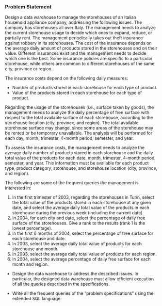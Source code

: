### Problem Statement

Design a data warehouse to manage the storehouses of an Italian household appliance company,
addressing the following issues. The company has storehouses all over Italy. The management
needs to analyze the current storehouse usage to decide which ones to expand, reduce, or partially
rent.
The management periodically takes out theft insurance against robbery in its storehouses. The cost
of the insurance depends on the average daily amount of products stored in the storehouses and on
their value. Different insurances exist and the management needs to decide which one is the best.
Some insurance policies are specific to a particular storehouse, while others are common to
different storehouses of the same city, province or region.

The insurance costs depend on the following daily measures:
* Number of products stored in each storehouse for each type of product.
* Value of the products stored in each storehouse for each type of product.

Regarding the usage of the storehouses (i.e., surface taken by goods), the management needs to analyze the daily percentage of free surface with respect to the total available surface of each storehouse, according to the storehouse location (city, province, and region). The total available storehouse surface may change, since some areas of the storehouse may be rented or be temporary unavailable. The analysis will be performed for each day, month, trimester, 4-month period, semester, and year.

To assess the insurance costs, the management needs to analyze the average daily number of products stored in each storehouse and the daily total value of the products for each date, month, trimester, 4-month period, semester, and year. This information must be available for each product type, product category, storehouse, and storehouse location (city, province, and region).

The following are some of the frequent queries the management is interested in:

1. In the first trimester of 2003, regarding the storehouses in Turin, select the total value of the products stored in each storehouse at any given date, and select the average daily total value of the products in each storehouse during the previous week (including the current date).
2. In 2004, for each city and date, select the percentage of daily free surface of the storehouses. Give a rank to the results (rank 1 is the lowest percentage).
3. In the first 6 months of 2004, select the percentage of free surface for each storehouse and date.
4. In 2003, select the average daily total value of products for each storehouse and month.
5. In 2003, select the average daily total value of products for each region.
6. In 2004, select the average percentage of daily free surface for each month and region.

* Design the data warehouse to address the described issues. In particular, the designed data warehouse must allow efficient execution of all the queries described in the specifications.

* Write all the frequent queries of the “problem specifications” using the extended SQL language.